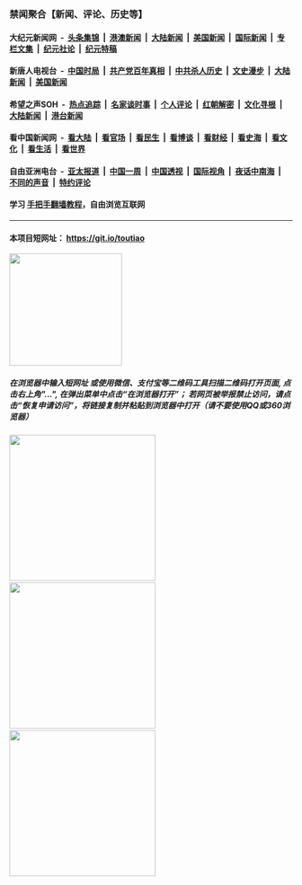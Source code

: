 ### 禁闻聚合【新闻、评论、历史等】

#### 大纪元新闻网 &nbsp;-&nbsp; [头条集锦](indexes/E头条集锦.md?t=02251901) &nbsp;|&nbsp; [港澳新闻](indexes/E港澳新闻.md?t=02251901)  &nbsp;|&nbsp; [大陆新闻](indexes/E大陆新闻.md?t=02251901) &nbsp;|&nbsp; [美国新闻](indexes/E美国新闻.md?t=02251901) &nbsp;|&nbsp; [国际新闻](indexes/E国际新闻.md?t=02251901) &nbsp;|&nbsp; [专栏文集](indexes/E专栏文集.md?t=02251901) &nbsp;|&nbsp; [纪元社论](indexes/E纪元社论.md?t=02251901) &nbsp;|&nbsp; [纪元特稿](indexes/E纪元特稿.md?t=02251901) 

#### 新唐人电视台 &nbsp;-&nbsp; [中国时局](indexes/N中国时局.md?t=02251901) &nbsp;|&nbsp; [共产党百年真相](indexes/N共产党百年真相.md?t=02251901) &nbsp;|&nbsp; [中共杀人历史](indexes/N中共杀人历史.md?t=02251901) &nbsp;|&nbsp; [文史漫步](indexes/N文史漫步.md?t=02251901) &nbsp;|&nbsp; [大陆新闻](indexes/N大陆新闻.md?t=02251901) &nbsp;|&nbsp; [美国新闻](indexes/N美国新闻.md?t=02251901)

#### 希望之声SOH &nbsp;-&nbsp; [热点追踪](indexes/H热点追踪.md?t=02251901) &nbsp;|&nbsp; [名家谈时事](indexes/H名家谈时事.md?t=02251901) &nbsp;|&nbsp; [个人评论](indexes/H个人评论.md?t=02251901)  &nbsp;|&nbsp; [红朝解密](indexes/H红朝解密.md?t=02251901) &nbsp;|&nbsp; [文化寻根](indexes/H文化寻根.md?t=02251901) &nbsp;|&nbsp; [大陆新闻](indexes/H大陆新闻.md?t=02251901) &nbsp;|&nbsp; [港台新闻](indexes/H港台新闻.md?t=02251901)

#### 看中国新闻网 &nbsp;-&nbsp; [看大陆](indexes/S看大陆.md?t=02251901) &nbsp;|&nbsp; [看官场](indexes/S看官场.md?t=02251901) &nbsp;|&nbsp; [看民生](indexes/S看民生.md?t=02251901)  &nbsp;|&nbsp; [看博谈](indexes/S看博谈.md?t=02251901) &nbsp;|&nbsp; [看财经](indexes/S看财经.md?t=02251901) &nbsp;|&nbsp; [看史海](indexes/S看史海.md?t=02251901) &nbsp;|&nbsp; [看文化](indexes/S看文化.md?t=02251901) &nbsp;|&nbsp; [看生活](indexes/S看生活.md?t=02251901) &nbsp;|&nbsp; [看世界](indexes/S看世界.md?t=02251901)

#### 自由亚洲电台 &nbsp;-&nbsp; [亚太报道](indexes/R亚太报道.md?t=02251901) &nbsp;|&nbsp; [中国一周](indexes/R中国一周.md?t=02251901) &nbsp;|&nbsp; [中国透视](indexes/R中国透视.md?t=02251901)  &nbsp;|&nbsp; [国际视角](indexes/R国际视角.md?t=02251901) &nbsp;|&nbsp; [夜话中南海](indexes/R夜话中南海.md?t=02251901) &nbsp;|&nbsp; [不同的声音](indexes/R不同的声音.md?t=02251901) &nbsp;|&nbsp; [特约评论](indexes/R特约评论.md?t=02251901)

#### 学习 [手把手翻墙教程](https://github.com/gfw-breaker/guides/wiki)，自由浏览互联网

----

#### 本项目短网址： https://git.io/toutiao
<img src="https://raw.githubusercontent.com/gfw-breaker/banned-news/master/scripts/img/qr.png" width="200px"/>  

##### 在浏览器中输入短网址 或使用微信、支付宝等二维码工具扫描二维码打开页面, 点击右上角"...", 在弹出菜单中点击“在浏览器打开”； 若网页被举报禁止访问，请点击“恢复申请访问”，将链接复制并粘贴到浏览器中打开（请不要使用QQ或360浏览器）

<img src="https://raw.githubusercontent.com/gfw-breaker/banned-news/master/scripts/img/1.png" width="260px"/> &nbsp; <img src="https://raw.githubusercontent.com/gfw-breaker/banned-news/master/scripts/img/2.png" width="260px"/> &nbsp; <img src="https://raw.githubusercontent.com/gfw-breaker/banned-news/master/scripts/img/3.png" width="260px"/>
